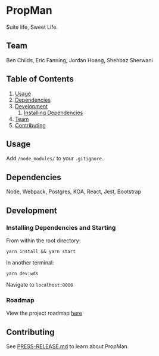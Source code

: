 # PropMan

  Suite life, Sweet Life.

## Team

  Ben Childs, Eric Fanning, Jordan Hoang, Shehbaz Sherwani

## Table of Contents

1. [Usage](#Usage)
1. [Dependencies](#dependencies)
1. [Development](#development)
    1. [Installing Dependencies](#installing-dependencies)
1. [Team](#team)
1. [Contributing](#contributing)

## Usage

  Add `/node_modules/` to your `.gitignore`.

## Dependencies

  Node, Webpack, Postgres, KOA, React, Jest, Bootstrap

## Development

### Installing Dependencies and Starting

From within the root directory:

```
yarn install && yarn start
```

In another terminal:
```
yarn dev:wds
```

Navigate to `localhost:8000`

### Roadmap

View the project roadmap [here](https://github.com/JorBazFanChild/PropMan/issues)

## Contributing

See [PRESS-RELEASE.md](https://github.com/JorBazFanChild/PropMan/blob/master/PRESS-RELEASE.md) to learn about PropMan.
